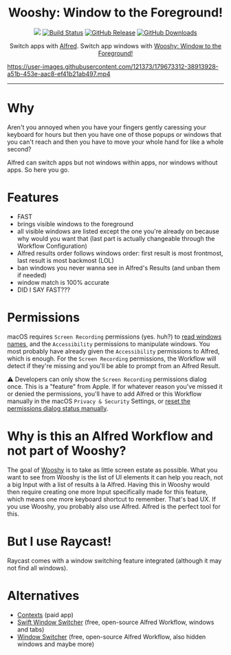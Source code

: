 <h1 align="center">Wooshy: Window to the Foreground!</h1>

<p align="center">
    <a href="https://apps.apple.com/us/app/macos-big-sur/id1526878132?mt=12"><img src="https://img.shields.io/badge/macOS-11.5 Big%20Sur%2B-red"></a>
    <a href="https://github.com/godbout/WooshyWindowToTheForeground/actions"><img src="https://img.shields.io/github/actions/workflow/status/godbout/WooshyWindowToTheForeground/main.yml?branch=master" alt="Build Status"></a>
    <a href="https://github.com/godbout/WooshyWindowToTheForeground/releases"><img src="https://img.shields.io/github/release/godbout/WooshyWindowToTheForeground.svg" alt="GitHub Release"></a>
    <a href="https://github.com/godbout/WooshyWindowToTheForeground/releases"><img src="https://img.shields.io/github/downloads/godbout/WooshyWindowToTheForeground/total.svg" alt="GitHub Downloads"></a>
</p>

<p align="center">
    Switch apps with <a href="https://www.alfredapp.com">Alfred</a>. Switch app windows with <a href="https://github.com/godbout/WooshyWindowToTheForeground/releases/latest">Wooshy: Window to the Foreground!</a>
</p>

https://user-images.githubusercontent.com/121373/179673312-38913928-a51b-453e-aac8-ef41b21ab497.mp4

___

# Why

Aren't you annoyed when you have your fingers gently caressing your keyboard for hours but then you have one of those popups or windows that you can't reach and then you have to move your whole hand for like a whole second?

Alfred can switch apps but not windows within apps, nor windows without apps. So here you go.

# Features

* FAST
* brings visible windows to the foreground
* all visible windows are listed except the one you're already on because why would you want that (last part is actually changeable through the Workflow Configuration)
* Alfred results order follows windows order: first result is most frontmost, last result is most backmost (LOL)
* ban windows you never wanna see in Alfred's Results (and unban them if needed)
* window match is 100% accurate
* DID I SAY FAST???

# Permissions

macOS requires `Screen Recording` permissions (yes. huh?) to [read windows names](https://github.com/godbout/WooshyWindowToTheForeground/blob/c906b1921ad4b419f8aa99a469a2a3f76b0952fb/WooshyWindowToTheForeground/Menus/Entrance.swift#L158), and the `Accessibility` permissions to manipulate windows.
You most probably have already given the `Accessibility` permissions to Alfred, which is enough.
For the `Screen Recording` permissions, the Workflow will detect if they're missing and you'll be able to prompt from an Alfred Result.

⚠️ Developers can only show the `Screen Recording` permissions dialog once. This is a "feature" from Apple.
If for whatever reason you've missed it or denied the permissions, you'll have to add Alfred or this Workflow manually in the macOS `Privacy & Security` Settings, or [reset the permissions dialog status manually](https://apple.stackexchange.com/questions/384230/how-do-i-reset-screen-recording-permission-on-macos-catalina).

# Why is this an Alfred Workflow and not part of Wooshy?

The goal of [Wooshy](https://wooshy.app) is to take as little screen estate as possible. What you want to see from Wooshy is the list of UI elements it can help you reach, not a big Input with a list of results à la Alfred.
Having this in Wooshy would then require creating one more Input specifically made for this feature, which means one more keyboard shortcut to remember. That's bad UX.
If you use Wooshy, you probably also use Alfred. Alfred is the perfect tool for this.

# But I use Raycast!

Raycast comes with a window switching feature integrated (although it may not find all windows).

# Alternatives

* [Contexts](https://contexts.co) (paid app)
* [Swift Window Switcher](https://github.com/mandrigin/AlfredSwitchWindows) (free, open-source Alfred Workflow, windows and tabs)
* [Window Switcher](https://github.com/alfredapp/window-switcher-workflow/) (free, open-source Alfred Workflow, also hidden windows and maybe more)
